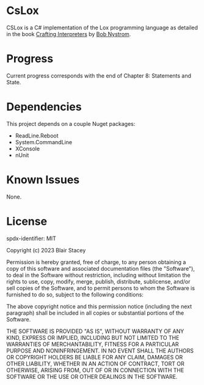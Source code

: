 # CsLox

CSLox is a C# implementation of the Lox programming language as detailed in the book [Crafting Interpreters](https://craftinginterpreters.com) by [Bob Nystrom](https://journal.stuffwithstuff.com/).

# Progress

Current progress corresponds with the end of Chapter 8: Statements and State.

# Dependencies

This project depends on a couple Nuget packages:

- ReadLine.Reboot
- System.CommandLine
- XConsole
- nUnit

# Known Issues

None.

# License

spdx-identifier: MIT

Copyright (c) 2023 Blair Stacey

Permission is hereby granted, free of charge, to any person obtaining a copy of this software and associated documentation files (the "Software"), to deal in the Software without restriction, including without limitation the rights to use, copy, modify, merge, publish, distribute, sublicense, and/or sell copies of the Software, and to permit persons to whom the Software is furnished to do so, subject to the following conditions:

The above copyright notice and this permission notice (including the next paragraph) shall be included in all copies or substantial portions of the Software.

THE SOFTWARE IS PROVIDED "AS IS", WITHOUT WARRANTY OF ANY KIND, EXPRESS OR IMPLIED, INCLUDING BUT NOT LIMITED TO THE WARRANTIES OF MERCHANTABILITY, FITNESS FOR A PARTICULAR PURPOSE AND NONINFRINGEMENT. IN NO EVENT SHALL THE AUTHORS OR COPYRIGHT HOLDERS BE LIABLE FOR ANY CLAIM, DAMAGES OR OTHER LIABILITY, WHETHER IN AN ACTION OF CONTRACT, TORT OR OTHERWISE, ARISING FROM, OUT OF OR IN CONNECTION WITH THE SOFTWARE OR THE USE OR OTHER DEALINGS IN THE SOFTWARE.
